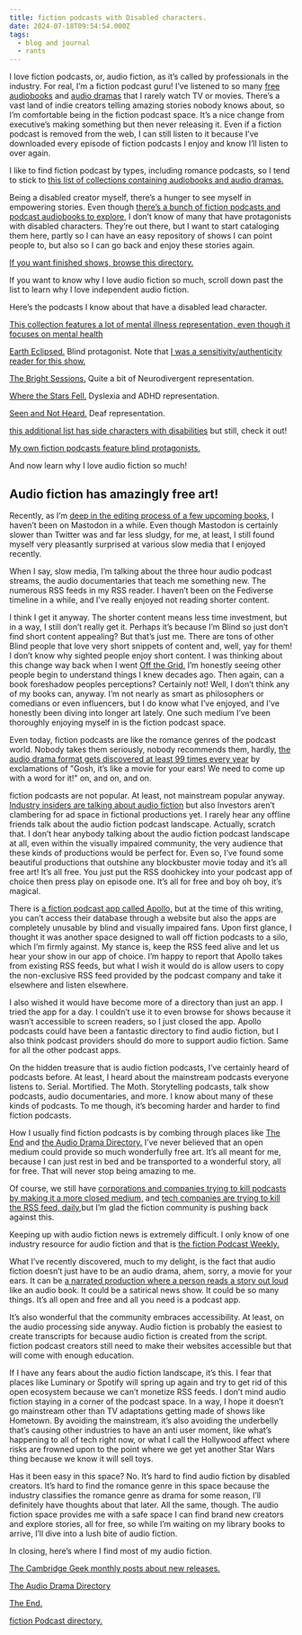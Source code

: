 ```yaml
---
title: fiction podcasts with Disabled characters.
date: 2024-07-18T09:54:54.000Z
tags:
  - blog and journal
  - rants
---
```


I love fiction podcasts, or, audio fiction, as it’s called by professionals in the industry. For real, I’m a fiction podcast guru! I’ve listened to so many [free audiobooks](https://audiodrama.directory/tag/narrated/) and [audio dramas](https://www.theend.fyi/collections) that I rarely watch TV or movies. There’s a vast land of indie creators telling amazing stories nobody knows about, so I’m comfortable being in the fiction podcast space. It’s a nice change from executive’s making something but then never releasing it. Even if a fiction podcast is removed from the web, I can still listen to it because I’ve downloaded every episode of fiction podcasts I enjoy and know I’ll listen to over again.

I like to find fiction podcast by types, including romance podcasts, so I tend to stick to [this list of collections containing audiobooks and audio dramas.](https://www.theend.fyi/collections)

Being a disabled creator myself, there’s a hunger to see myself in empowering stories. Even though [there’s a bunch of fiction podcasts and podcast audiobooks to explore,](https://www.theend.fyi/newly-added) I don’t know of many that have protagonists with disabled characters. They’re out there, but I want to start cataloging them here, partly so I can have an easy repository of shows I can point people to, but also so I can go back and enjoy these stories again.

[If you want finished shows, browse this directory.](https://www.theend.fyi/fully-complete-series)

If you want to know why I love audio fiction so much, scroll down past the list to learn why I love independent audio fiction.

Here’s the podcasts I know about that have a disabled lead character.

[This collection features a lot of mental illness representation, even though it focuses on mental health](https://www.theend.fyi/collection/struggling-for-sanity)

[Earth Eclipsed.](https://www.eartheclipsed.com/) Blind protagonist. Note that [I was a sensitivity/authenticity reader for this show.](/reading)

[The Bright Sessions.](https://www.thebrightsessions.com/) Quite a bit of Neurodivergent representation.

[Where the Stars Fell.](https://wherethestarsfell.com/) Dyslexia and ADHD representation.

[Seen and Not Heard.](https://seenandnotheardpod.carrd.co/) Deaf representation.

[this additional list has side characters with disabilities](https://www.podchaser.com/lists/audio-fiction-with-disability-rep-107aDn5P8T) but still, check it out!

[My own fiction podcasts feature blind protagonists.](/audio)

And now learn why I love audio fiction so much!

## Audio fiction has amazingly free art!

Recently, as I’m [deep in the editing process of a few upcoming books,](/books) I haven’t been on Mastodon in a while. Even though Mastodon is certainly slower than Twitter was and far less sludgy, for me, at least, I still found myself very pleasantly surprised at various slow media that I enjoyed recently.

When I say, slow media, I’m talking about the three hour audio podcast streams, the audio documentaries that teach me something new. The numerous RSS feeds in my RSS reader. I haven’t been on the Fediverse timeline in a while, and I’ve really enjoyed not reading shorter content.

I think I get it anyway. The shorter content means less time investment, but in a way, I still don’t really get it. Perhaps it’s because I’m Blind so just don’t find short content appealing? But that’s just me. There are tons of other Blind people that love very short snippets of content and, well, yay for them! I don’t know why sighted people enjoy short content. I was thinking about this change way back when I went [Off the Grid.](/posts/2808) I’m honestly seeing other people begin to understand things I knew decades ago. Then again, can a book foreshadow peoples perceptions? Certainly not! Well, I don’t think any of my books can, anyway. I’m not nearly as smart as philosophers or comedians or even influencers, but I do know what I’ve enjoyed, and I’ve honestly been diving into longer art lately. One such medium I’ve been thoroughly enjoying myself in is the fiction podcast space.

Even today, fiction podcasts are like the romance genres of the podcast world. Nobody takes them seriously, nobody recommends them, hardly, [the audio drama format gets discovered at least 99 times every year](https://podbam.com/fiction-podcasts-for-first-time-listeners/) by exclamations of "Gosh, it’s like a movie for your ears! We need to come up with a word for it!" on, and on, and on.

fiction podcasts are not popular. At least, not mainstream popular anyway. [Industry insiders are talking about audio fiction](https://scribe.rip/how-to-find-fiction-podcasts-in-2023-dfae53c70522) but also Investors aren’t clambering for ad space in fictional productions yet. I rarely hear any offline friends talk about the audio fiction podcast landscape. Actually, scratch that. I don’t hear anybody talking about the audio fiction podcast landscape at all, even within the visually impaired community, the very audience that these kinds of productions would be perfect for. Even so, I’ve found some beautiful productions that outshine any blockbuster movie today and it’s all free art! It’s all free. You just put the RSS doohickey into your podcast app of choice then press play on episode one. It’s all for free and boy oh boy, it’s magical.

There is [a fiction podcast app called Apollo,](https://www.apollopods.com/) but at the time of this writing, you can’t access their database through a website but also the apps are completely unusable by blind and visually impaired fans. Upon first glance, I thought it was another space designed to wall off fiction podcasts to a silo, which I’m firmly against. My stance is, keep the RSS feed alive and let us hear your show in our app of choice. I’m happy to report that Apollo takes from existing RSS feeds, but what I wish it would do is allow users to copy the non-exclusive RSS feed provided by the podcast company and take it elsewhere and listen elsewhere.

I also wished it would have become more of a directory than just an app. I tried the app for a day. I couldn’t use it to even browse for shows because it wasn’t accessible to screen readers, so I just closed the app. Apollo podcasts could have been a fantastic directory to find audio fiction, but I also think podcast providers should do more to support audio fiction. Same for all the other podcast apps.

On the hidden treasure that is audio fiction podcasts, I’ve certainly heard of podcasts before. At least, I heard about the mainstream podcasts everyone listens to. Serial. Mortified. The Moth. Storytelling podcasts, talk show podcasts, audio documentaries, and more. I know about many of these kinds of podcasts. To me though, it’s becoming harder and harder to find fiction podcasts.

How I usually find fiction podcasts is by combing through places like [The End](https://www.theend.fyi/fully-complete-series) and [the Audio Drama Directory.](https://audiodrama.directory/sample-page/) I’ve never believed that an open medium could provide so much wonderfully free art. It’s all meant for me, because I can just rest in bed and be transported to a wonderful story, all for free. That will never stop being amazing to me.

Of course, we still have [corporations and companies trying to kill podcasts by making it a more closed medium,](https://beard.fm/blog/spotify-is-killing-podcasts) and [tech companies are trying to kill the RSS feed, daily,](https://www.anildash.com/2024/02/06/wherever-you-get-podcasts/)but I’m glad the fiction community is pushing back against this.

Keeping up with audio fiction news is extremely difficult. I only know of one industry resource for audio fiction and that is [the fiction Podcast Weekly.](https://www.thepodcasthost.com/fictionpodcastweekly/)

What I’ve recently discovered, much to my delight, is the fact that audio fiction doesn’t just have to be an audio drama, ahem, sorry, a movie for your ears. It can be [a narrated production where a person reads a story out loud](https://audiodrama.directory/tag/narrated/) like an audio book. It could be a satirical news show. It could be so many things. It’s all open and free and all you need is a podcast app.

It’s also wonderful that the community embraces accessibility. At least, on the audio processing side anyway. Audio fiction is probably the easiest to create transcripts for because audio fiction is created from the script. fiction podcast creators still need to make their websites accessible but that will come with enough education.

If I have any fears about the audio fiction landscape, it’s this. I fear that places like Luminary or Spotify will spring up again and try to get rid of this open ecosystem because we can’t monetize RSS feeds. I don’t mind audio fiction staying in a corner of the podcast space. In a way, I hope it doesn’t go mainstream other than TV adaptations getting made of shows like Hometown. By avoiding the mainstream, it’s also avoiding the underbelly that’s causing other industries to have an anti user moment, like what’s happening to all of tech right now, or what I call the Hollywood affect where risks are frowned upon to the point where we get yet another Star Wars thing because we know it will sell toys.

Has it been easy in this space? No. It’s hard to find audio fiction by disabled creators. It’s hard to find the romance genre in this space because the industry classifies the romance genre as drama for some reason, I’ll definitely have thoughts about that later. All the same, though. The audio fiction space provides me with a safe space I can find brand new creators and explore stories, all for free, so while I’m waiting on my library books to arrive, I’ll dive into a lush bite of audio fiction.

In closing, here’s where I find most of my audio fiction.

[The Cambridge Geek monthly posts about new releases.](https://www.thecambridgegeek.com/results.php?medium=Releases)

[The Audio Drama Directory](https://audiodrama.directory/sample-page/)

[The End.](https://www.theend.fyi/collections)

[fiction Podcast directory.](https://fictionpodcasts.com/)
